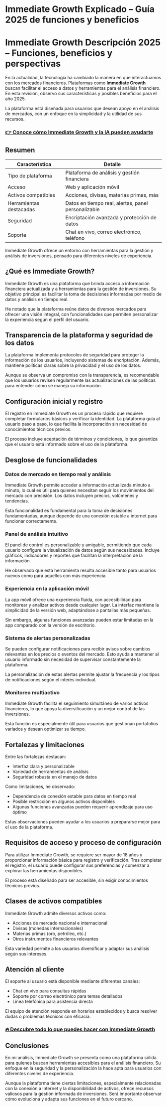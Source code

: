 # Immediate Growth Explicado – Guía 2025 de funciones y beneficios
# Immediate Growth Descripción 2025 – Funciones, beneficios y perspectivas

 
En la actualidad, la tecnología ha cambiado la manera en que interactuamos con los mercados financieros. Plataformas como **Immediate Growth** buscan facilitar el acceso a datos y herramientas para el análisis financiero. En esta revisión, observo sus características y posibles beneficios para el año 2025.

La plataforma está diseñada para usuarios que desean apoyo en el análisis de mercados, con un enfoque en la simplicidad y la utilidad de sus recursos.

### [👉 Conoce cómo Immediate Growth y la IA pueden ayudarte](https://tinyurl.com/2dy9he3m)
## Resumen

| Característica               | Detalle                                    |
|-----------------------------|--------------------------------------------|
| Tipo de plataforma           | Plataforma de análisis y gestión financiera|
| Acceso                      | Web y aplicación móvil                      |
| Activos compatibles          | Acciones, divisas, materias primas, más    |
| Herramientas destacadas      | Datos en tiempo real, alertas, panel personalizable |
| Seguridad                   | Encriptación avanzada y protección de datos|
| Soporte                    | Chat en vivo, correo electrónico, teléfono |

Immediate Growth ofrece un entorno con herramientas para la gestión y análisis de inversiones, pensado para diferentes niveles de experiencia.

## ¿Qué es Immediate Growth?
Immediate Growth es una plataforma que brinda acceso a información financiera actualizada y a herramientas para la gestión de inversiones. Su objetivo principal es facilitar la toma de decisiones informadas por medio de datos y análisis en tiempo real.

He notado que la plataforma reúne datos de diversos mercados para ofrecer una visión integral, con funcionalidades que permiten personalizar la experiencia según el perfil del usuario.

## Transparencia de la plataforma y seguridad de los datos
La plataforma implementa protocolos de seguridad para proteger la información de los usuarios, incluyendo sistemas de encriptación. Además, mantiene políticas claras sobre la privacidad y el uso de los datos.

Aunque se observa un compromiso con la transparencia, es recomendable que los usuarios revisen regularmente las actualizaciones de las políticas para entender cómo se maneja su información.

## Configuración inicial y registro
El registro en Immediate Growth es un proceso rápido que requiere completar formularios básicos y verificar la identidad. La plataforma guía al usuario paso a paso, lo que facilita la incorporación sin necesidad de conocimientos técnicos previos.

El proceso incluye aceptación de términos y condiciones, lo que garantiza que el usuario está informado sobre el uso de la plataforma.

## Desglose de funcionalidades

### Datos de mercado en tiempo real y análisis
Immediate Growth permite acceder a información actualizada minuto a minuto, lo cual es útil para quienes necesitan seguir los movimientos del mercado con precisión. Los datos incluyen precios, volúmenes y tendencias.

Esta funcionalidad es fundamental para la toma de decisiones fundamentadas, aunque depende de una conexión estable a internet para funcionar correctamente.

### Panel de análisis intuitivo
El panel de control es personalizable y amigable, permitiendo que cada usuario configure la visualización de datos según sus necesidades. Incluye gráficos, indicadores y reportes que facilitan la interpretación de la información.

He observado que esta herramienta resulta accesible tanto para usuarios nuevos como para aquellos con más experiencia.

### Experiencia en la aplicación móvil
La app móvil ofrece una experiencia fluida, con accesibilidad para monitorear y analizar activos desde cualquier lugar. La interfaz mantiene la simplicidad de la versión web, adaptándose a pantallas más pequeñas.

Sin embargo, algunas funciones avanzadas pueden estar limitadas en la app comparado con la versión de escritorio.

### Sistema de alertas personalizadas
Se pueden configurar notificaciones para recibir avisos sobre cambios relevantes en los precios o eventos del mercado. Esto ayuda a mantener al usuario informado sin necesidad de supervisar constantemente la plataforma.

La personalización de estas alertas permite ajustar la frecuencia y los tipos de notificaciones según el interés individual.

### Monitoreo multiactivo
Immediate Growth facilita el seguimiento simultáneo de varios activos financieros, lo que apoya la diversificación y un mejor control de las inversiones.

Esta función es especialmente útil para usuarios que gestionan portafolios variados y desean optimizar su tiempo.

## Fortalezas y limitaciones
Entre las fortalezas destacan:

- Interfaz clara y personalizable  
- Variedad de herramientas de análisis  
- Seguridad robusta en el manejo de datos  

Como limitaciones, he observado:

- Dependencia de conexión estable para datos en tiempo real  
- Posible restricción en algunos activos disponibles  
- Algunas funciones avanzadas pueden requerir aprendizaje para uso óptimo  

Estas observaciones pueden ayudar a los usuarios a prepararse mejor para el uso de la plataforma.

## Requisitos de acceso y proceso de configuración
Para utilizar Immediate Growth, se requiere ser mayor de 18 años y proporcionar información básica para registro y verificación. Tras completar el registro, el usuario puede configurar sus preferencias y comenzar a explorar las herramientas disponibles.

El proceso está diseñado para ser accesible, sin exigir conocimientos técnicos previos.

## Clases de activos compatibles
Immediate Growth admite diversos activos como:

- Acciones de mercado nacional e internacional  
- Divisas (monedas internacionales)  
- Materias primas (oro, petróleo, etc.)  
- Otros instrumentos financieros relevantes  

Esta variedad permite a los usuarios diversificar y adaptar sus análisis según sus intereses.

## Atención al cliente
El soporte al usuario está disponible mediante diferentes canales:

- Chat en vivo para consultas rápidas  
- Soporte por correo electrónico para temas detallados  
- Línea telefónica para asistencia directa  

El equipo de atención responde en horarios establecidos y busca resolver dudas o problemas técnicos con eficacia.

### [🔥 Descubre todo lo que puedes hacer con Immediate Growth](https://tinyurl.com/2dy9he3m)
## Conclusiones
En mi análisis, Immediate Growth se presenta como una plataforma sólida para quienes buscan herramientas accesibles para el análisis financiero. Su enfoque en la seguridad y la personalización la hace apta para usuarios con diferentes niveles de experiencia.

Aunque la plataforma tiene ciertas limitaciones, especialmente relacionadas con la conexión a internet y la disponibilidad de activos, ofrece recursos valiosos para la gestión informada de inversiones. Será importante observar cómo evoluciona y adapta sus funciones en el futuro cercano.